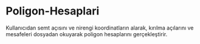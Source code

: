 # Poligon-Hesaplari
Kullanıcıdan semt açısını ve nirengi koordinatların alarak, kırılma açılarını ve mesafeleri dosyadan okuyarak poligon hesaplarını gerçekleştirir.
